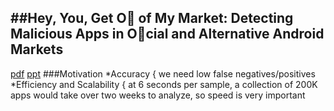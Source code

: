 ##Hey, You, Get O of My Market: Detecting Malicious Apps in Ocial and Alternative Android Markets
---
[pdf](http://www.csd.uoc.gr/~hy558/papers/mal_apps.pdf) [ppt](http://www.jrmcclurg.com/papers/talk_overview_hey_you_get_off_my_market.pdf)
###Motivation
*Accuracy { we need low false negatives/positives
*Efficiency and Scalability { at 6 seconds per sample, a
collection of 200K apps would take over two weeks to analyze,
so speed is very important
